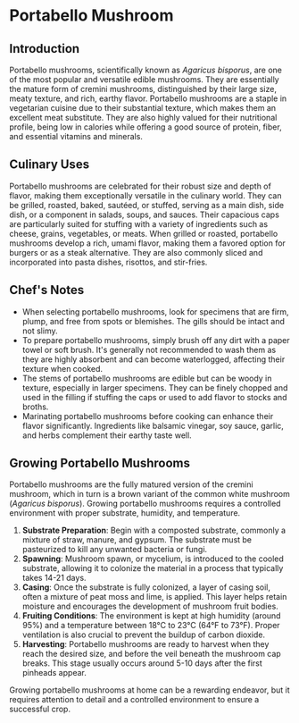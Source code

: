 # Portabello Mushroom

## Introduction

Portabello mushrooms, scientifically known as *Agaricus bisporus*, are one of the most popular and versatile edible mushrooms. They are essentially the mature form of cremini mushrooms, distinguished by their large size, meaty texture, and rich, earthy flavor. Portabello mushrooms are a staple in vegetarian cuisine due to their substantial texture, which makes them an excellent meat substitute. They are also highly valued for their nutritional profile, being low in calories while offering a good source of protein, fiber, and essential vitamins and minerals.

## Culinary Uses

Portabello mushrooms are celebrated for their robust size and depth of flavor, making them exceptionally versatile in the culinary world. They can be grilled, roasted, baked, sautéed, or stuffed, serving as a main dish, side dish, or a component in salads, soups, and sauces. Their capacious caps are particularly suited for stuffing with a variety of ingredients such as cheese, grains, vegetables, or meats. When grilled or roasted, portabello mushrooms develop a rich, umami flavor, making them a favored option for burgers or as a steak alternative. They are also commonly sliced and incorporated into pasta dishes, risottos, and stir-fries.

## Chef's Notes

- When selecting portabello mushrooms, look for specimens that are firm, plump, and free from spots or blemishes. The gills should be intact and not slimy.
- To prepare portabello mushrooms, simply brush off any dirt with a paper towel or soft brush. It's generally not recommended to wash them as they are highly absorbent and can become waterlogged, affecting their texture when cooked.
- The stems of portabello mushrooms are edible but can be woody in texture, especially in larger specimens. They can be finely chopped and used in the filling if stuffing the caps or used to add flavor to stocks and broths.
- Marinating portabello mushrooms before cooking can enhance their flavor significantly. Ingredients like balsamic vinegar, soy sauce, garlic, and herbs complement their earthy taste well.

## Growing Portabello Mushrooms

Portabello mushrooms are the fully matured version of the cremini mushroom, which in turn is a brown variant of the common white mushroom (*Agaricus bisporus*). Growing portabello mushrooms requires a controlled environment with proper substrate, humidity, and temperature.

1. **Substrate Preparation**: Begin with a composted substrate, commonly a mixture of straw, manure, and gypsum. The substrate must be pasteurized to kill any unwanted bacteria or fungi.
2. **Spawning**: Mushroom spawn, or mycelium, is introduced to the cooled substrate, allowing it to colonize the material in a process that typically takes 14-21 days.
3. **Casing**: Once the substrate is fully colonized, a layer of casing soil, often a mixture of peat moss and lime, is applied. This layer helps retain moisture and encourages the development of mushroom fruit bodies.
4. **Fruiting Conditions**: The environment is kept at high humidity (around 95%) and a temperature between 18°C to 23°C (64°F to 73°F). Proper ventilation is also crucial to prevent the buildup of carbon dioxide.
5. **Harvesting**: Portabello mushrooms are ready to harvest when they reach the desired size, and before the veil beneath the mushroom cap breaks. This stage usually occurs around 5-10 days after the first pinheads appear.

Growing portabello mushrooms at home can be a rewarding endeavor, but it requires attention to detail and a controlled environment to ensure a successful crop.